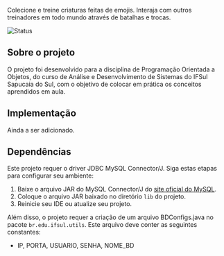 Colecione e treine criaturas feitas de emojis. Interaja com outros treinadores em todo mundo através de batalhas e trocas.

![Status](https://img.shields.io/badge/Status-Em_desenvolvimento-yellow)

## Sobre o projeto
O projeto foi desenvolvido para a disciplina de Programação Orientada a Objetos, do curso de Análise e Desenvolvimento de Sistemas do IFSul Sapucaia do Sul, com o objetivo de colocar em prática os conceitos aprendidos em aula.

## Implementação
Ainda a ser adicionado.

## Dependências
Este projeto requer o driver JDBC MySQL Connector/J. Siga estas etapas para configurar seu ambiente:

1. Baixe o arquivo JAR do MySQL Connector/J do [site oficial do MySQL](https://dev.mysql.com/downloads/connector/j/).
2. Coloque o arquivo JAR baixado no diretório `lib` do projeto.
3. Reinicie seu IDE ou atualize seu projeto.

Além disso, o projeto requer a criação de um arquivo BDConfigs.java no pacote `br.edu.ifsul.utils`. Este arquivo deve conter as seguintes constantes:
- IP, PORTA, USUARIO, SENHA, NOME_BD